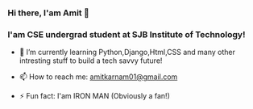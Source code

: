 ### Hi there, I'am Amit  👋

<!--
**AmitKarnam/AmitKarnam** is a ✨ _special_ ✨ repository because its `README.md` (this file) appears on your GitHub profile. -->

### I'am CSE undergrad student at SJB Institute of Technology! 

- 🌱 I’m currently learning Python,Django,Html,CSS and many other intresting stuff to build a tech savvy future!

- 📫 How to reach me: amitkarnam01@gmail.com

- ⚡ Fun fact: I'am IRON MAN (Obviously a fan!)
